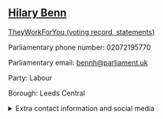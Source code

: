 ## <a href="https://members.parliament.uk/member/413/contact">Hilary Benn</a>

<a href="https://www.theyworkforyou.com/mp/10669/hilary_benn/leeds_central">TheyWorkForYou (voting record, statements)</a> 

Parliamentary phone number: 02072195770 

Parliamentary email: bennh@parliament.uk 

Party: Labour 

Borough: Leeds Central 

<details><summary>Extra contact information and social media</summary> 
<li>Website: http://www.hilarybennmp.com/</li>
<li>Twitter: https://twitter.com/hilarybennmp</li>
<li>Constituency office phone number: 01132441097</li>
<li>Constituency office email: boxj@parliament.uk</li>
<li>Facebook:</li>
<li>Instagram:</li>
<li>Youtube:</li>
<li>Linkedin:</li>
<li>Government department phone number:</li>
<li>Government department email:</li>
<li>Threads:</li>
<li>Party office phone number:</li>
<li>Party office email:</li>
<li>Tiktok:</li>
</details>